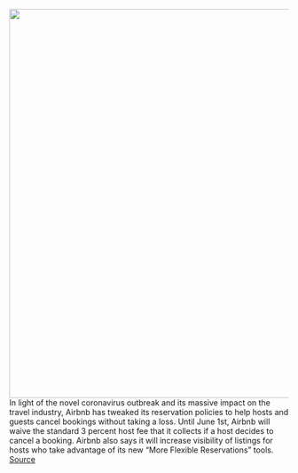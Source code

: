<img src='https://cdn.vox-cdn.com/thumbor/EEQMpT1IX1grSEqx1pZNYwJ3xNM=/0x0:2040x1360/1200x800/filters:focal(538x720:864x1046)/cdn.vox-cdn.com/uploads/chorus_image/image/66478476/akrales_161202_1327_A_0122.0.0.jpeg' width='700px' /><br/>
In light of the novel coronavirus outbreak and its massive impact on the travel industry, Airbnb has tweaked its reservation policies to help hosts and guests cancel bookings without taking a loss. Until June 1st, Airbnb will waive the standard 3 percent host fee that it collects if a host decides to cancel a booking. Airbnb also says it will increase visibility of listings for hosts who take advantage of its new “More Flexible Reservations” tools.
<a href='https://www.theverge.com/2020/3/10/21173744/airbnb-flexible-reservation-policy-coronavirus-cancellation-fees-booking-guests-price'> Source <a/>